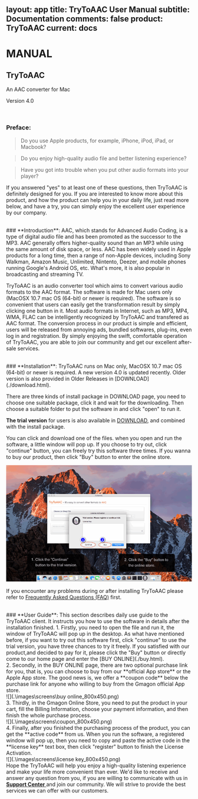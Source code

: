 layout: app
title: TryToAAC User Manual
subtitle: Documentation
comments: false
product: TryToAAC
current: docs
---

# MANUAL
## TryToAAC
An AAC converter for Mac

Version 4.0


<br>

 ### **Preface**:

>Do you use Apple products, for example, iPhone, iPod, iPad, or Macbook?

>Do you enjoy high-quality audio file and better listening experience?

>Have you got into trouble when you put other audio formats into your player?

  If you answered "yes" to at least one of these questions, then TryToAAC is definitely designed for you. If you are interested to know more about this product, and how the product can help you in your daily life, just read more below, and have a try, you can simply enjoy the excellent user experience by our company.

<br>
 ### **Introduction**:
AAC, which stands for Advanced Audio Coding, is a type of digital audio file and has been promoted as the successor to the MP3. AAC generally offers higher-quality sound than an MP3 while using the same amount of disk space, or less. AAC has been widely used in Apple products for a long time, then a range of non-Apple devices, including Sony Walkman, Amazon Music, Unlimited, Nintento, Deezer, and mobile phones running Google's Android OS, etc. What's more, it is also popular in broadcasting and streaming TV. 


TryToAAC is an audio converter tool which aims to convert various audio formats to the AAC format. The software is made for Mac users only (MacOSX 10.7 mac OS (64-bit) or newer is required). The software is so convenient that users can easily get the transformation result by simply clicking one button in it. Most audio formats in Internet, such as MP3, MP4, WMA, FLAC can be intelligently recognized by TryToAAC and transfered as AAC format. The conversion process in our product is simple and efficient, users will be released from annoying ads, bundled softwares, plug-ins, even log in and registration. By simply enjoying the swift, comfortable operation of TryToAAC, you are able to join our community and get our excellent after-sale services.  

<br>
### **Installation**:
TryToAAC runs on Mac only, MacOSX 10.7 mac OS (64-bit) or newer is required. A new version 4.0 is updated recently. Older version is also provided in Older Releases in [DOWNLOAD](./download.html). 

There are three kinds of install package in DOWNLOAD page, you need to choose one suitable package, click it and wait for the downloading. Then choose a suitable folder to put the software in and click "open" to run it.   

**The trial version** for users is also available in [DOWNLOAD](./download.html), and combined with the install package.


 You can click and download one of the files. when you open and run the software, a little window will pop up. If you choose to try out, click "continue" button, you can freely try this software three times. If you wanna to buy our product, then click "Buy" button to enter the online store. 

![](./images/screens/trytoaac_trialversion_800x500.png) 

If you encounter any problems during or after installing TryToAAC please refer to [Frequently Asked Questions (FAQ)](./faq.html) first.


<br>
### **User Guide**:
This section describes daily use guide to the TryToAAC client. It instructs you how to use the software in details after the installation finished.
1. Firstly, you need to open the file and run it, the window of TryToAAC will pop up in the desktop. As what have mentioned before, if you want to try out this software first, click "continue" to use the trial version, you have three chances to try it freely. If you satisfied with our product,and decided to pay for it, please click the "Buy" button or directly come to our home page and enter the [BUY ONLINE](./buy.html).
<br>
2. Secondly, in the BUY ONLINE page, there are two optional purchase link for you, that is, you can choose to buy from our **official App store** or the Apple App store. The good news is, we offer a **coupon code** below the purchase link for anyone who willing to buy from the Gmagon official App store. 
<br>
![](.\images\screens\buy online_800x450.png) 
<br>
3. Thirdly, in the Gmagon Online Store, you need to put the product in your cart, fill the Billing Information, choose your payment information, and then finish the whole purchase process.
<br>
![](.\images\screens\coupon_800x450.png) 
<br>
4. Finally, after you finished the purchasing process of the product, you can get the **active code** from us. When you run the software, a registered window will pop up, then you need to copy and paste the active code in the **license key** text box, then click "register" button to finish the License Activation.
<br>
![](.\images\screens\license key_800x450.png)  
<br>
Hope the TryToAAC will help you enjoy a high-quality listening experience and make your life more convenient than ever. We'd like to receive and answer any question from you, if you are willing to communicate with us in <a href="https://gitter.im/Gmagon/support" target="_blank" rel="nofollow me noopener noreferrer"> <strong>Support Center</strong> </a> and join our community. We will strive to provide the best services we can offer with our customers. 
